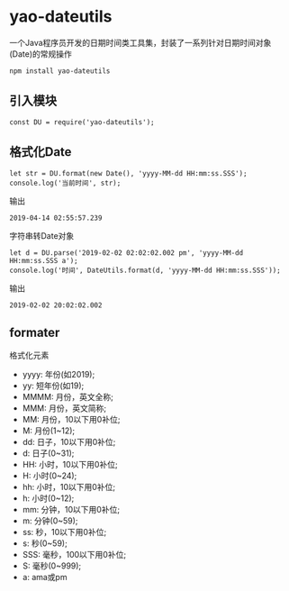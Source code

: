 # yao-dateutils

一个Java程序员开发的日期时间类工具集，封装了一系列针对日期时间对象(Date)的常规操作

```
npm install yao-dateutils
```

## 引入模块
```
const DU = require('yao-dateutils');
```

## 格式化Date
```
let str = DU.format(new Date(), 'yyyy-MM-dd HH:mm:ss.SSS');
console.log('当前时间', str);
```
输出
```
2019-04-14 02:55:57.239
```

字符串转Date对象
```
let d = DU.parse('2019-02-02 02:02:02.002 pm', 'yyyy-MM-dd HH:mm:ss.SSS a');
console.log('时间', DateUtils.format(d, 'yyyy-MM-dd HH:mm:ss.SSS'));
```
输出
```
2019-02-02 20:02:02.002
```

## formater
格式化元素
- yyyy: 年份(如2019);
- yy: 短年份(如19);
- MMMM: 月份，英文全称;
- MMM: 月份，英文简称;
- MM: 月份，10以下用0补位;
- M: 月份(1~12);
- dd: 日子，10以下用0补位;
- d: 日子(0~31);
- HH: 小时，10以下用0补位;
- H: 小时(0~24);
- hh: 小时，10以下用0补位;
- h: 小时(0~12);
- mm: 分钟，10以下用0补位;
- m: 分钟(0~59);
- ss: 秒，10以下用0补位;
- s: 秒(0~59);
- SSS: 毫秒，100以下用0补位;
- S: 毫秒(0~999);
- a: ama或pm